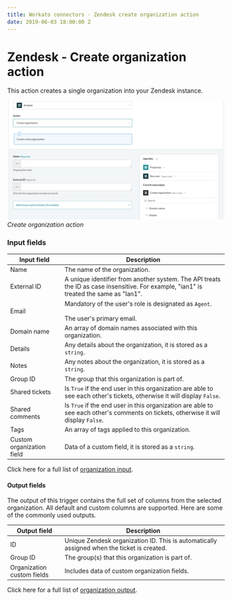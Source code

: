 ```yaml
---
title: Workato connectors - Zendesk create organization action
date: 2019-06-03 18:00:00 Z
---
```


# Zendesk - Create organization action

This action creates a single organization into your Zendesk instance.

![Create organization action](/assets/images/connectors/zendesk/create-organization-action.png)
*Create organization action*

### Input fields

<table class="unchanged rich-diff-level-one">
  <thead>
    <tr>
        <th width='25%'>Input field</th>
        <th>Description</th>
    </tr>
  </thead>
  <tbody>
    <tr>
      <td>Name</td>
      <td>
        The name of the organization.
      </td>
    </tr>
    <tr>
      <td>External ID</td>
      <td>
        A unique identifier from another system. The API treats the ID as case insensitive. For example, "ian1" is treated the same as "Ian1".
      </td>
    </tr>
    <tr>
      <td>Email</td>
      <td>
        Mandatory of the user's role is designated as <code>Agent</code>.<br>
        <br>
        The user's primary email.
      </td>
    </tr>
    <tr>
      <td>Domain name</td>
      <td>
        An array of domain names associated with this organization.
      </td>
    </tr>
    <tr>
      <td>Details</td>
      <td>
        Any details about the organization, it is stored as a <code>string</code>.
      </td>
    </tr>
    <tr>
      <td>Notes</td>
      <td>
        Any notes about the organization, it is stored as a <code>string</code>.
      </td>
    </tr>
    <tr>
      <td>Group ID</td>
      <td>
        The group that this organization is part of.
      </td>
    </tr>
    <tr>
      <td>Shared tickets</td>
      <td>
        Is <code>True</code> if the end user in this organization are able to see each other's tickets, otherwise it will display <code>False</code>.
      </td>
    </tr>
    <tr>
      <td>Shared comments</td>
      <td>
        Is <code>True</code> if the end user in this organization are able to see each other's comments on tickets, otherwise it will display <code>False</code>.
      </td>
    </tr>
    <tr>
      <td>Tags</td>
      <td>
        An array of tags applied to this organization.
      </td>
    </tr>
    <tr>
      <td>Custom organization field</td>
      <td>
        Data of a custom field, it is stored as a <code>string</code>.
      </td>
    </tr>
  </tbody>
</table>

Click here for a full list of [organization input](/connectors/zendesk/organization-output.md#organization-input).

#### Output fields

The output of this trigger contains the full set of columns from the selected organization. All default and custom columns are supported. Here are some of the commonly used outputs.

<table class="unchanged rich-diff-level-one">
  <thead>
    <tr>
        <th width='25%'>Output field</th>
        <th>Description</th>
    </tr>
  </thead>
  <tbody>
    <tr>
      <td>ID</td>
      <td>
        Unique Zendesk organization ID. This is automatically assigned when the ticket is created.
      </td>
    </tr>  <tr>
      <td>Group ID</td>
      <td>
        The group(s) that this organization is part of.
      </td>
    </tr>
    <tr>
      <td>Organization custom fields</td>
      <td>
        Includes data of custom organization fields.
      </td>
    </tr>
  </tbody>
</table>

Click here for a full list of [organization output](/connectors/zendesk/organization-output.md#organization-output).
